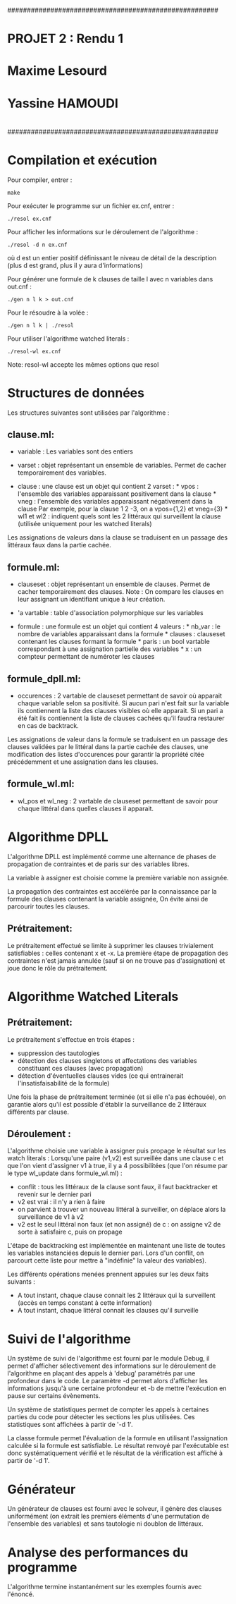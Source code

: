 
 ######################################################
 #                                                    #
 #   PROJET 2 : Rendu 1                               #
 #                                                    #
 #   Maxime Lesourd                                   #
 #   Yassine HAMOUDI                                  #
 #                                                    #
 ######################################################


Compilation et exécution    
========================

Pour compiler, entrer : 

    make

Pour exécuter le programme sur un fichier ex.cnf, entrer : 

    ./resol ex.cnf 

Pour afficher les informations sur le déroulement de l'algorithme :

    ./resol -d n ex.cnf

où d est un entier positif définissant le niveau de détail de la description (plus d est grand, plus il y aura d'informations)

Pour générer une formule de k clauses de taille l avec n variables dans out.cnf :

    ./gen n l k > out.cnf

Pour le résoudre à la volée :

    ./gen n l k | ./resol 

Pour utiliser l'algorithme watched literals :

    ./resol-wl ex.cnf

Note: resol-wl accepte les mêmes options que resol

Structures de données
=====================

Les structures suivantes sont utilisées par l'algorithme :

clause.ml:
---------

* variable : Les variables sont des entiers

* varset : objet représentant un ensemble de variables. Permet de cacher temporairement des variables.

* clause : une clause est un objet qui contient 2 varset : 
              * vpos : l'ensemble des variables apparaissant positivement dans la clause 
              * vneg : l'ensemble des variables apparaissant négativement dans la clause
           Par exemple, pour la clause 1 2 -3, on a vpos={1,2} et vneg={3}
              * wl1 et wl2 : indiquent quels sont les 2 littéraux qui surveillent la clause (utilisée uniquement pour les watched literals)

Les assignations de valeurs dans la clause se traduisent en un passage des littéraux faux dans la partie cachée.

formule.ml:
-----------

* clauseset : objet représentant un ensemble de clauses. Permet de cacher temporairement des clauses.
              Note : On compare les clauses en leur assignant un identifiant unique à leur création.

* 'a vartable : table d'association polymorphique sur les variables

* formule : une formule est un objet qui contient 4 valeurs :
              * nb_var : le nombre de variables apparaissant dans la formule
              * clauses : clauseset contenant les clauses formant la formule
              * paris : un bool vartable correspondant à une assignation partielle des variables
              * x : un compteur permettant de numéroter les clauses

formule_dpll.ml:
----------------

* occurences : 2 vartable de clauseset permettant de savoir où apparait chaque variable selon sa positivité.
               Si aucun pari n'est fait sur la variable ils contiennent la liste des clauses visibles où elle apparait.
               Si un pari a été fait ils contiennent la liste de clauses cachées qu'il faudra restaurer en cas de backtrack.

Les assignations de valeur dans la formule se traduisent en un passage des clauses validées par le littéral dans la partie cachée
des clauses, une modification des listes d'occurences pour garantir la propriété citée précédemment et une assignation dans les clauses. 

formule_wl.ml:
----------------

* wl_pos et wl_neg : 2 vartable de clauseset permettant de savoir pour chaque littéral dans quelles clauses il apparait.

Algorithme DPLL
===============

L'algorithme DPLL est implémenté comme une alternance de phases de propagation de contraintes et de paris sur des variables libres.

La variable à assigner est choisie comme la première variable non assignée.

La propagation des contraintes est accélérée par la connaissance par la formule des clauses contenant la variable assignée,
On évite ainsi de parcourir toutes les clauses. 

Prétraitement:
--------------

Le prétraitement effectué se limite à supprimer les clauses trivialement satisfiables : celles contenant x et -x.
La première étape de propagation des contraintes n'est jamais annulée (sauf si on ne trouve pas d'assignation) et joue donc le rôle du prétraitement.

Algorithme Watched Literals
===========================

Prétraitement:
--------------

Le prétraitement s'effectue en trois étapes : 
  - suppression des tautologies
  - détection des clauses singletons et affectations des variables constituant ces clauses (avec propagation)
  - détection d'éventuelles clauses vides (ce qui entrainerait l'insatisfaisabilité de la formule)

Une fois la phase de prétraitement terminée (et si elle n'a pas échouée), on garantie alors qu'il est possible d'établir la surveillance de 2 littéraux différents par clause.

Déroulement :
--------------

L'algorithme choisie une variable à assigner puis propage le résultat sur les watch literals : 
Lorsqu'une paire (v1,v2) est surveillée dans une clause c et que l'on vient d'assigner v1 à true, il y a 4 possibilitées (que l'on résume par le type wl_update dans formule_wl.ml) : 
  - conflit : tous les littéraux de la clause sont faux, il faut backtracker et revenir sur le dernier pari
  - v2 est vrai : il n'y a rien à faire
  - on parvient à trouver un nouveau littéral à surveiller, on déplace alors la surveillance de v1 à v2
  - v2 est le seul littéral non faux (et non assigné) de c : on assigne v2 de sorte à satisfaire c, puis on propage

L'étape de backtracking est implémentée en maintenant une liste de toutes les variables instanciées depuis le dernier pari. Lors d'un conflit, on parcourt cette liste pour mettre à "indéfinie" la valeur des variables).
 
Les différents opérations menées prennent appuies sur les deux faits suivants : 
  - A tout instant, chaque clause connait les 2 littéraux qui la surveillent (accès en temps constant à cette information)
  - A tout instant, chaque littéral connait les clauses qu'il surveille

Suivi de l'algorithme
=====================

Un système de suivi de l'algorithme est fourni par le module Debug, il permet d'afficher sélectivement des informations sur le déroulement de l'algorithme en plaçant des appels à 'debug' paramétrés par une profondeur dans le code. Le paramètre -d permet alors d'afficher les informations jusqu'à une certaine profondeur et -b de mettre l'exécution en pause sur certains évènements.

Un système de statistiques permet de compter les appels à certaines parties du code pour détecter les sections les plus utilisées.
Ces statistiques sont affichées à partir de '-d 1'.

La classe formule permet l'évaluation de la formule en utilisant l'assignation calculée si la formule est satisfiable.
Le résultat renvoyé par l'exécutable est donc systématiquement vérifié et le résultat de la vérification est affiché à partir de '-d 1'.

Générateur
==========

Un générateur de clauses est fourni avec le solveur, il génère des clauses uniformément (on extrait les premiers éléments d'une permutation de l'ensemble des variables) et sans tautologie ni doublon de littéraux.


Analyse des performances du programme
=====================================

L'algorithme termine instantanément sur les exemples fournis avec l'énoncé.

